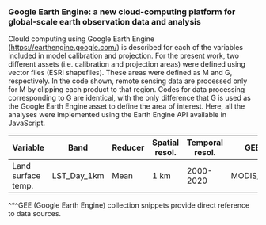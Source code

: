 ### Google Earth Engine: a new cloud-computing platform for global-scale earth observation data and analysis  

Clould computing using Google Earth Engine (https://earthengine.google.com/) is described for each of the variables included in model calibration and projection.
For the present work, two different assets (i.e. calibration and projection areas) were defined using vector files (ESRI shapefiles). These areas were defined as M and G, respectively. In the code shown, remote sensing data are processed only for M by clipping each product to  that region. Codes for data processing corresponding to G are identical, with the only difference that G is used as the Google Earth Engine asset to define the area of interest.
Here, all the analyses were implemented using the Earth Engine API available in JavaScript. 

| Variable          | Band        | Reducer | Spatial resol.| Temporal resol. |GEE snippet^*^ |   
|-------------------|-------------|---------| -------       | --------------- | ------------- |
| Land surface temp.| LST_Day_1km | Mean    | 1 km          | 2000-2020       |MODIS/006/MOD11A1 |


^*^GEE (Google Earth Engine) collection snippets provide direct reference to data sources.  
